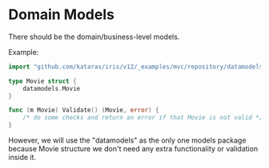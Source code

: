 # Domain Models

There should be the domain/business-level models.

Example:

```go
import "github.com/kataras/iris/v12/_examples/mvc/repository/datamodels"

type Movie struct {
    datamodels.Movie
}

func (m Movie) Validate() (Movie, error) {
    /* do some checks and return an error if that Movie is not valid */
}
```

However, we will use the "datamodels" as the only one models package because
Movie structure we don't need any extra functionality or validation inside it.